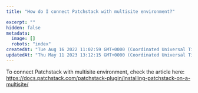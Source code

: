 ```yaml
---
title: "How do I connect Patchstack with multisite environment?"

excerpt: ""
hidden: false
metadata: 
  image: []
  robots: "index"
createdAt: "Tue Aug 16 2022 11:02:59 GMT+0000 (Coordinated Universal Time)"
updatedAt: "Thu May 11 2023 13:12:15 GMT+0000 (Coordinated Universal Time)"
---
```

To connect Patchstack with multisite environment, check the article here:
https://docs.patchstack.com/patchstack-plugin/installing-patchstack-on-a-multisite/
